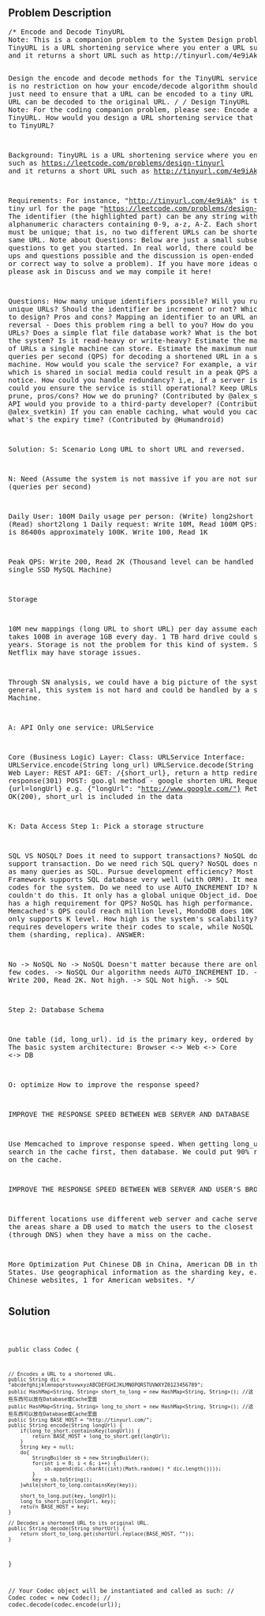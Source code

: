 <!--
<style>
  body { font-family: Arial, sans-serif; }
  .container { max-width: 100%; margin: auto; padding: 20px; }
  .comment-block { background-color: #f9f9f9; padding: 10px; border-left: 5px solid #ccc; max-width: 500px; margin: auto; word-wrap: break-word; white-space: pre-wrap; }
  .code-block { background-color: #f4f4f4; padding: 10px; border: 1px solid #ddd; }
</style>
-->

<div class='container'>
<h2>Problem Description</h2>
<div class='comment-block'>
<pre>
/* Encode and Decode TinyURL
Note: This is a companion problem to the System Design problem: Design TinyURL.
TinyURL is a URL shortening service where you enter a URL such as https://leetcode.com/problems/design-tinyurl 
and it returns a short URL such as http://tinyurl.com/4e9iAk.

Design the encode and decode methods for the TinyURL service. 
There is no restriction on how your encode/decode algorithm should work. 
You just need to ensure that a URL can be encoded to a tiny URL and the tiny URL can be decoded to the original URL.
*/
/*
Design TinyURL
Note: For the coding companion problem, please see: Encode and Decode TinyURL.
How would you design a URL shortening service that is similar to TinyURL?

Background:
TinyURL is a URL shortening service where you enter a URL such as https://leetcode.com/problems/design-tinyurl 
and it returns a short URL such as http://tinyurl.com/4e9iAk.

Requirements:
For instance, "http://tinyurl.com/4e9iAk" is the tiny url for the page "https://leetcode.com/problems/design-tinyurl". 
The identifier (the highlighted part) can be any string with 6 alphanumeric characters containing 0-9, a-z, A-Z.
Each shortened URL must be unique; that is, no two different URLs can be shortened to the same URL.
Note about Questions:
Below are just a small subset of questions to get you started. 
In real world, there could be many follow ups and questions possible and the discussion is open-ended (No one true or correct way to solve a problem).
 If you have more ideas or questions, please ask in Discuss and we may compile it here!

Questions:
How many unique identifiers possible? Will you run out of unique URLs?
Should the identifier be increment or not? Which is easier to design? Pros and cons?
Mapping an identifier to an URL and its reversal - Does this problem ring a bell to you?
How do you store the URLs? Does a simple flat file database work?
What is the bottleneck of the system? Is it read-heavy or write-heavy?
Estimate the maximum number of URLs a single machine can store.
Estimate the maximum number of queries per second (QPS) for decoding a shortened URL in a single machine.
How would you scale the service? 
For example, a viral link which is shared in social media could result in a peak QPS at a moment's notice.
How could you handle redundancy? i,e, if a server is down, how could you ensure the service is still operational?
Keep URLs forever or prune, pros/cons? How we do pruning? (Contributed by @alex_svetkin)
What API would you provide to a third-party developer? (Contributed by @alex_svetkin)
If you can enable caching, what would you cache and what's the expiry time? (Contributed by @Humandroid)



Solution:
S: Scenario
Long URL to short URL and reversed.

N: Need (Assume the system is not massive if you are not sure)
QPS (queries per second)

Daily User: 100M
Daily usage per person: (Write) long2short 0.1, (Read) short2long 1
Daily request: Write 10M, Read 100M
QPS: Since a day is 86400s approximately 100K.
Write 100, Read 1K

Peak QPS: Write 200, Read 2K
(Thousand level can be handled by a single SSD MySQL Machine)

Storage

10M new mappings (long URL to short URL) per day
assume each mapping takes 100B in average
1GB every day. 1 TB hard drive could stand for 3 years.
Storage is not the problem for this kind of system. Service like Netflix may have storage issues.

Through SN analysis, we could have a big picture of the system. In general, this system is not hard and could be handled by a single SSD Machine.

A: API
Only one service: URLService

Core (Business Logic) Layer:
Class: URLService
Interface:
URLService.encode(String long_url)
URLService.decode(String short_url)
Web Layer:
REST API:
GET: /{short_url}, return a http redirect response(301)
POST: goo.gl method - google shorten URL
Request Body: {url=longUrl} e.g. {"longUrl": "http://www.google.com/"}
Return OK(200), short_url is included in the data

K: Data Access
Step 1: Pick a storage structure

SQL VS NOSQL?
Does it need to support transactions? NoSQL does not support transaction.
Do we need rich SQL query? NoSQL does not support as many queries as SQL.
Pursue development efficiency? Most Web Framework supports SQL database very well (with ORM). 
It means fewer codes for the system.
Do we need to use AUTO_INCREMENT ID? NoSQL couldn't do this. It only has a global unique Object_id.
Does the system has a high requirement for QPS? NoSQL has high performance. 
For example, Memcached's QPS could reach million level, MondoDB does 10K level, MySQL only supports K level.
How high is the system's scalability? SQL requires developers write their codes to scale, while NoSQL comes with them (sharding, replica).
ANSWER:

No -> NoSQL
No -> NoSQL
Doesn't matter because there are only a few codes. -> NoSQL
Our algorithm needs AUTO_INCREMENT ID. -> SQL
Write 200, Read 2K. Not high. -> SQL
Not high. -> SQL



Step 2: Database Schema

One table (id, long_url). id is the primary key, ordered by long_url
The basic system architecture:
Browser <-> Web <-> Core <-> DB


O: optimize
How to improve the response speed?

IMPROVE THE RESPONSE SPEED BETWEEN WEB SERVER AND DATABASE

Use Memcached to improve response speed. When getting long_url, search in the cache first, then database. 
We could put 90% read request on the cache.

IMPROVE THE RESPONSE SPEED BETWEEN WEB SERVER AND USER'S BROWSER

Different locations use different web server and cache server. 
All the areas share a DB used to match the users to the closest web server (through DNS) when they have a miss on the cache.


More Optimization
Put Chinese DB in China, American DB in the United States. Use geographical information as the sharding key, 
e.g. 0 for Chinese websites, 1 for American websites.
*/
</pre>
</div>

<h2>Solution</h2>
<div class='code-block'>
<pre><code class='language-java'>



public class Codec {

    // Encodes a URL to a shortened URL.
    public String dic = "abcdefghijklmnopqrstuvwxyzABCDEFGHIJKLMNOPQRSTUVWXYZ0123456789";
    public HashMap<String, String> short_to_long = new HashMap<String, String>(); //这些东西可以放在Database或Cache里面
    public HashMap<String, String> long_to_short = new HashMap<String, String>(); //这些东西可以放在Database或Cache里面
    public String BASE_HOST = "http://tinyurl.com/";
    public String encode(String longUrl) {    
        if(long_to_short.containsKey(longUrl)) {
            return BASE_HOST + long_to_short.get(longUrl);
        }
        String key = null;
        do{
            StringBuilder sb = new StringBuilder();
            for(int i = 0; i < 6; i++) {
                sb.append(dic.charAt((int)(Math.random() * dic.length())));
            }
            key = sb.toString();
        }while(short_to_long.containsKey(key));

        short_to_long.put(key, longUrl);
        long_to_short.put(longUrl, key);
        return BASE_HOST + key;
    }

    // Decodes a shortened URL to its original URL.
    public String decode(String shortUrl) {
        return short_to_long.get(shortUrl.replace(BASE_HOST, ""));
    }
}

// Your Codec object will be instantiated and called as such:
// Codec codec = new Codec();
// codec.decode(codec.encode(url));</code></pre>
</div>
</div>
